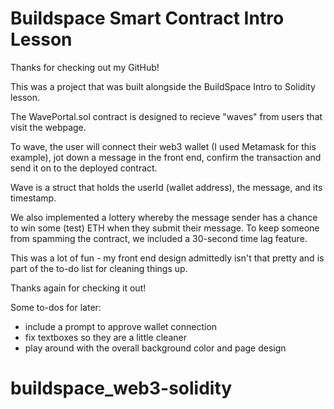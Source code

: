 # Buildspace Smart Contract Intro Lesson

Thanks for checking out my GitHub! 

This was a project that was built alongside the BuildSpace Intro to Solidity lesson. 

The WavePortal.sol contract is designed to recieve "waves" from users that visit the webpage.

To wave, the user will connect their web3 wallet (I used Metamask for this example), jot down a message in the front end, confirm the transaction and send it on to the deployed contract.

Wave is a struct that holds the userId (wallet address), the message, and its timestamp. 

We also implemented a lottery whereby the message sender has a chance to win some (test) ETH when they submit their message. To keep someone from spamming the contract, we included a 30-second time lag feature.

This was a lot of fun - my front end design admittedly isn't that pretty and is part of the to-do list for cleaning things up.

Thanks again for checking it out!

Some to-dos for later:

- include a prompt to approve wallet connection
- fix textboxes so they are a little cleaner
- play around with the overall background color and page design

# buildspace_web3-solidity
